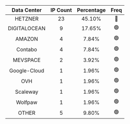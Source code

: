 | Data Center | IP Count | Percentage | Freq |
|:------------:|:--------:|:-----------:|:-----:|
| HETZNER | 23 | 45.10% | 🔴 |
| DIGITALOCEAN | 9 | 17.65% | 🟢 |
| AMAZON | 4 | 7.84% | 🟢 |
| Contabo | 4 | 7.84% | 🟢 |
| MEVSPACE | 2 | 3.92% | 🟢 |
| Google-Cloud | 1 | 1.96% | 🟢 |
| OVH | 1 | 1.96% | 🟢 |
| Scaleway | 1 | 1.96% | 🟢 |
| Wolfpaw | 1 | 1.96% | 🟢 |
| OTHER | 5 | 9.80% | 🟢 |